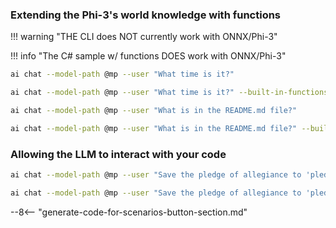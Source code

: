 ### Extending the Phi-3's world knowledge with functions

!!! warning "THE CLI does NOT currently work with ONNX/Phi-3"

!!! info "The C# sample w/ functions DOES work with ONNX/Phi-3"

``` bash title="Without functions"
ai chat --model-path @mp --user "What time is it?"
```

``` bash title="With built-in functions"
ai chat --model-path @mp --user "What time is it?" --built-in-functions
```

``` bash title="File interaction without functions"
ai chat --model-path @mp --user "What is in the README.md file?"
```

``` bash title="File interaction with built-in functions"
ai chat --model-path @mp --user "What is in the README.md file?" --built-in-functions
```

### Allowing the LLM to interact with your code

``` bash title="Without functions"
ai chat --model-path @mp --user "Save the pledge of allegiance to 'pledge.txt'"
```

``` bash title="With built-in functions"
ai chat --model-path @mp --user "Save the pledge of allegiance to 'pledge.txt'" --built-in-functions
```

--8<-- "generate-code-for-scenarios-button-section.md"
